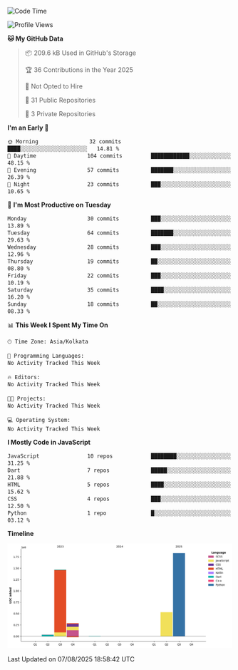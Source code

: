 <!--START_SECTION:waka-->
![Code Time](http://img.shields.io/badge/Code%20Time-359%20hrs%204%20mins-blue)

![Profile Views](http://img.shields.io/badge/Profile%20Views-4-blue)

**🐱 My GitHub Data** 

> 📦 209.6 kB Used in GitHub's Storage 
 > 
> 🏆 36 Contributions in the Year 2025
 > 
> 🚫 Not Opted to Hire
 > 
> 📜 31 Public Repositories 
 > 
> 🔑 3 Private Repositories 
 > 
**I'm an Early 🐤** 

```text
🌞 Morning                32 commits          ████░░░░░░░░░░░░░░░░░░░░░   14.81 % 
🌆 Daytime                104 commits         ████████████░░░░░░░░░░░░░   48.15 % 
🌃 Evening                57 commits          ███████░░░░░░░░░░░░░░░░░░   26.39 % 
🌙 Night                  23 commits          ███░░░░░░░░░░░░░░░░░░░░░░   10.65 % 
```
📅 **I'm Most Productive on Tuesday** 

```text
Monday                   30 commits          ███░░░░░░░░░░░░░░░░░░░░░░   13.89 % 
Tuesday                  64 commits          ███████░░░░░░░░░░░░░░░░░░   29.63 % 
Wednesday                28 commits          ███░░░░░░░░░░░░░░░░░░░░░░   12.96 % 
Thursday                 19 commits          ██░░░░░░░░░░░░░░░░░░░░░░░   08.80 % 
Friday                   22 commits          ███░░░░░░░░░░░░░░░░░░░░░░   10.19 % 
Saturday                 35 commits          ████░░░░░░░░░░░░░░░░░░░░░   16.20 % 
Sunday                   18 commits          ██░░░░░░░░░░░░░░░░░░░░░░░   08.33 % 
```


📊 **This Week I Spent My Time On** 

```text
🕑︎ Time Zone: Asia/Kolkata

💬 Programming Languages: 
No Activity Tracked This Week

🔥 Editors: 
No Activity Tracked This Week

🐱‍💻 Projects: 
No Activity Tracked This Week

💻 Operating System: 
No Activity Tracked This Week
```

**I Mostly Code in JavaScript** 

```text
JavaScript               10 repos            ████████░░░░░░░░░░░░░░░░░   31.25 % 
Dart                     7 repos             █████░░░░░░░░░░░░░░░░░░░░   21.88 % 
HTML                     5 repos             ████░░░░░░░░░░░░░░░░░░░░░   15.62 % 
CSS                      4 repos             ███░░░░░░░░░░░░░░░░░░░░░░   12.50 % 
Python                   1 repo              █░░░░░░░░░░░░░░░░░░░░░░░░   03.12 % 
```



**Timeline**

![Lines of Code chart](https://raw.githubusercontent.com/sairam030/sairam030/main/assets/bar_graph.png)


 Last Updated on 07/08/2025 18:58:42 UTC
<!--END_SECTION:waka-->
